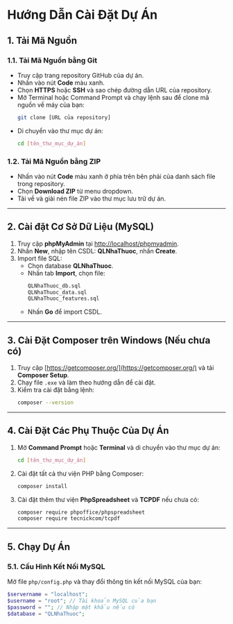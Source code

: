 # Hướng Dẫn Cài Đặt Dự Án

## 1. Tải Mã Nguồn

### 1.1. Tải Mã Nguồn bằng Git
- Truy cập trang repository GitHub của dự án.
- Nhấn vào nút **Code** màu xanh.
- Chọn **HTTPS** hoặc **SSH** và sao chép đường dẫn URL của repository.
- Mở Terminal hoặc Command Prompt và chạy lệnh sau để clone mã nguồn về máy của bạn:
    ```bash
    git clone [URL của repository]
    ```
- Di chuyển vào thư mục dự án:
    ```bash
    cd [tên_thư_mục_dự_án]
    ```

### 1.2. Tải Mã Nguồn bằng ZIP
- Nhấn vào nút **Code** màu xanh ở phía trên bên phải của danh sách file trong repository.
- Chọn **Download ZIP** từ menu dropdown.
- Tải về và giải nén file ZIP vào thư mục lưu trữ dự án.

---

## 2. Cài đặt Cơ Sở Dữ Liệu (MySQL)
1. Truy cập **phpMyAdmin** tại [http://localhost/phpmyadmin](http://localhost/phpmyadmin).
2. Nhấn **New**, nhập tên CSDL: **QLNhaThuoc**, nhấn **Create**.
3. Import file SQL:
   - Chọn database **QLNhaThuoc**.
   - Nhấn tab **Import**, chọn file:
     ```bash
     QLNhaThuoc_db.sql
     QLNhaThuoc_data.sql
     QLNhaThuoc_features.sql
     ```
   - Nhấn **Go** để import CSDL.

---

## 3. Cài Đặt Composer trên Windows (Nếu chưa có)
1. Truy cập [https://getcomposer.org/](https://getcomposer.org/) và tải **Composer Setup**.
2. Chạy file `.exe` và làm theo hướng dẫn để cài đặt.
3. Kiểm tra cài đặt bằng lệnh:
    ```bash
    composer --version
    ```

---

## 4. Cài Đặt Các Phụ Thuộc Của Dự Án
1. Mở **Command Prompt** hoặc **Terminal** và di chuyển vào thư mục dự án:
    ```bash
    cd [tên_thư_mục_dự_án]
    ```
2. Cài đặt tất cả thư viện PHP bằng Composer:
    ```bash
    composer install
    ```
3. Cài đặt thêm thư viện **PhpSpreadsheet** và **TCPDF** nếu chưa có:
    ```bash
    composer require phpoffice/phpspreadsheet
    composer require tecnickcom/tcpdf
    ```

---

## 5. Chạy Dự Án

### 5.1. Cấu Hình Kết Nối MySQL
Mở file `php/config.php` và thay đổi thông tin kết nối MySQL của bạn:

```php
$servername = "localhost";  
$username = "root"; // Tài khoản MySQL của bạn 
$password = ""; // Nhập mật khẩu nếu có
$database = "QLNhaThuoc";
